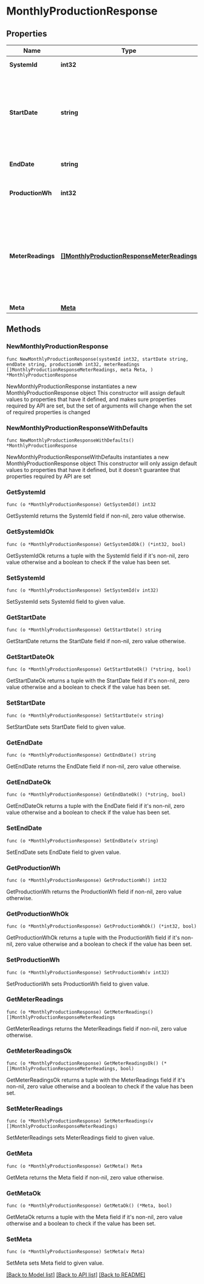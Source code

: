 # MonthlyProductionResponse

## Properties

Name | Type | Description | Notes
------------ | ------------- | ------------- | -------------
**SystemId** | **int32** | Enlighten ID for this system. | 
**StartDate** | **string** | First day included in the reporting period. The format is &#x60;YYYY-mm-dd&#x60; unless you pass a &#x60;datetime_format&#x60; parameter as described [here](https://developer.enphase.com/docs#Datetimes). | 
**EndDate** | **string** | Last day included in the reporting period. | 
**ProductionWh** | **int32** | Total production for the requested period in Watt-hours. | 
**MeterReadings** | [**[]MonthlyProductionResponseMeterReadings**](MonthlyProductionResponseMeterReadings.md) | If the system has any revenue-grade meters installed, the meter readings at the beginning and end of the reporting period are included here. Otherwise, the array is empty. | 
**Meta** | [**Meta**](Meta.md) |  | 

## Methods

### NewMonthlyProductionResponse

`func NewMonthlyProductionResponse(systemId int32, startDate string, endDate string, productionWh int32, meterReadings []MonthlyProductionResponseMeterReadings, meta Meta, ) *MonthlyProductionResponse`

NewMonthlyProductionResponse instantiates a new MonthlyProductionResponse object
This constructor will assign default values to properties that have it defined,
and makes sure properties required by API are set, but the set of arguments
will change when the set of required properties is changed

### NewMonthlyProductionResponseWithDefaults

`func NewMonthlyProductionResponseWithDefaults() *MonthlyProductionResponse`

NewMonthlyProductionResponseWithDefaults instantiates a new MonthlyProductionResponse object
This constructor will only assign default values to properties that have it defined,
but it doesn't guarantee that properties required by API are set

### GetSystemId

`func (o *MonthlyProductionResponse) GetSystemId() int32`

GetSystemId returns the SystemId field if non-nil, zero value otherwise.

### GetSystemIdOk

`func (o *MonthlyProductionResponse) GetSystemIdOk() (*int32, bool)`

GetSystemIdOk returns a tuple with the SystemId field if it's non-nil, zero value otherwise
and a boolean to check if the value has been set.

### SetSystemId

`func (o *MonthlyProductionResponse) SetSystemId(v int32)`

SetSystemId sets SystemId field to given value.


### GetStartDate

`func (o *MonthlyProductionResponse) GetStartDate() string`

GetStartDate returns the StartDate field if non-nil, zero value otherwise.

### GetStartDateOk

`func (o *MonthlyProductionResponse) GetStartDateOk() (*string, bool)`

GetStartDateOk returns a tuple with the StartDate field if it's non-nil, zero value otherwise
and a boolean to check if the value has been set.

### SetStartDate

`func (o *MonthlyProductionResponse) SetStartDate(v string)`

SetStartDate sets StartDate field to given value.


### GetEndDate

`func (o *MonthlyProductionResponse) GetEndDate() string`

GetEndDate returns the EndDate field if non-nil, zero value otherwise.

### GetEndDateOk

`func (o *MonthlyProductionResponse) GetEndDateOk() (*string, bool)`

GetEndDateOk returns a tuple with the EndDate field if it's non-nil, zero value otherwise
and a boolean to check if the value has been set.

### SetEndDate

`func (o *MonthlyProductionResponse) SetEndDate(v string)`

SetEndDate sets EndDate field to given value.


### GetProductionWh

`func (o *MonthlyProductionResponse) GetProductionWh() int32`

GetProductionWh returns the ProductionWh field if non-nil, zero value otherwise.

### GetProductionWhOk

`func (o *MonthlyProductionResponse) GetProductionWhOk() (*int32, bool)`

GetProductionWhOk returns a tuple with the ProductionWh field if it's non-nil, zero value otherwise
and a boolean to check if the value has been set.

### SetProductionWh

`func (o *MonthlyProductionResponse) SetProductionWh(v int32)`

SetProductionWh sets ProductionWh field to given value.


### GetMeterReadings

`func (o *MonthlyProductionResponse) GetMeterReadings() []MonthlyProductionResponseMeterReadings`

GetMeterReadings returns the MeterReadings field if non-nil, zero value otherwise.

### GetMeterReadingsOk

`func (o *MonthlyProductionResponse) GetMeterReadingsOk() (*[]MonthlyProductionResponseMeterReadings, bool)`

GetMeterReadingsOk returns a tuple with the MeterReadings field if it's non-nil, zero value otherwise
and a boolean to check if the value has been set.

### SetMeterReadings

`func (o *MonthlyProductionResponse) SetMeterReadings(v []MonthlyProductionResponseMeterReadings)`

SetMeterReadings sets MeterReadings field to given value.


### GetMeta

`func (o *MonthlyProductionResponse) GetMeta() Meta`

GetMeta returns the Meta field if non-nil, zero value otherwise.

### GetMetaOk

`func (o *MonthlyProductionResponse) GetMetaOk() (*Meta, bool)`

GetMetaOk returns a tuple with the Meta field if it's non-nil, zero value otherwise
and a boolean to check if the value has been set.

### SetMeta

`func (o *MonthlyProductionResponse) SetMeta(v Meta)`

SetMeta sets Meta field to given value.



[[Back to Model list]](../README.md#documentation-for-models) [[Back to API list]](../README.md#documentation-for-api-endpoints) [[Back to README]](../README.md)


